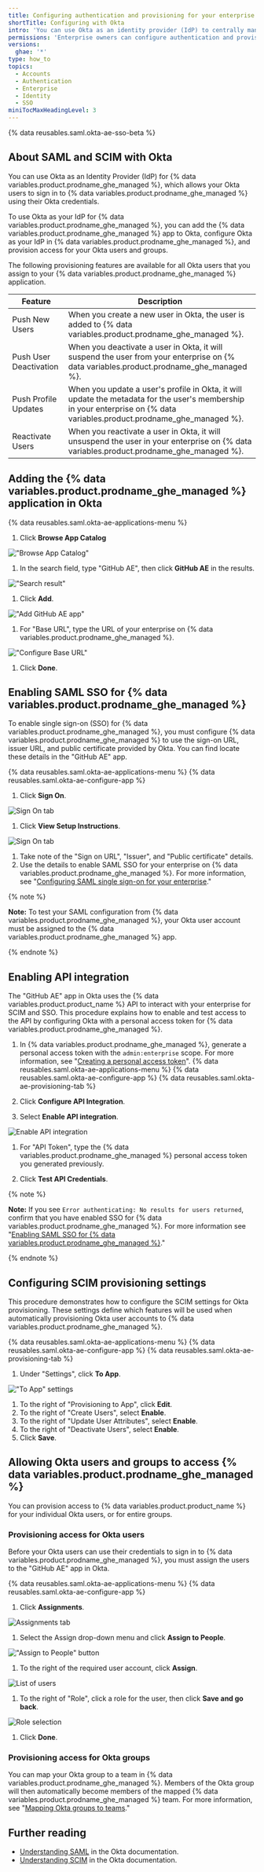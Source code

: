 ```yaml
---
title: Configuring authentication and provisioning for your enterprise using Okta
shortTitle: Configuring with Okta
intro: 'You can use Okta as an identity provider (IdP) to centrally manage authentication and user provisioning for {% data variables.product.prodname_ghe_managed %}.'
permissions: 'Enterprise owners can configure authentication and provisioning for {% data variables.product.prodname_ghe_managed %}.'
versions:
  ghae: '*'
type: how_to
topics:
  - Accounts
  - Authentication
  - Enterprise
  - Identity
  - SSO
miniTocMaxHeadingLevel: 3
---
```


{% data reusables.saml.okta-ae-sso-beta %}

## About SAML and SCIM with Okta

You can use Okta as an Identity Provider (IdP) for {% data variables.product.prodname_ghe_managed %}, which allows your Okta users to sign in to {% data variables.product.prodname_ghe_managed %} using their Okta credentials.

To use Okta as your IdP for {% data variables.product.prodname_ghe_managed %}, you can add the {% data variables.product.prodname_ghe_managed %} app to Okta, configure Okta as your IdP in {% data variables.product.prodname_ghe_managed %}, and provision access for your Okta users and groups.

The following provisioning features are available for all Okta users that you assign to your {% data variables.product.prodname_ghe_managed %} application.

| Feature | Description |
| --- | --- |
| Push New Users | When you create a new user in Okta, the user is added to {% data variables.product.prodname_ghe_managed %}. |
| Push User Deactivation | When you deactivate a user in Okta, it will suspend the user from your enterprise on {% data variables.product.prodname_ghe_managed %}. |
| Push Profile Updates | When you update a user's profile in Okta, it will update the metadata for the user's membership in your enterprise on {% data variables.product.prodname_ghe_managed %}. |
| Reactivate Users | When you reactivate a user in Okta, it will unsuspend the user in your enterprise on {% data variables.product.prodname_ghe_managed %}. |

## Adding the {% data variables.product.prodname_ghe_managed %} application in Okta

{% data reusables.saml.okta-ae-applications-menu %}
1. Click **Browse App Catalog**

  !["Browse App Catalog"](/assets/images/help/saml/okta-ae-browse-app-catalog.png)

1. In the search field, type "GitHub AE", then click **GitHub AE** in the results.

  !["Search result"](/assets/images/help/saml/okta-ae-search.png)

1. Click **Add**.

  !["Add GitHub AE app"](/assets/images/help/saml/okta-ae-add-github-ae.png)

1. For "Base URL", type the URL of your enterprise on {% data variables.product.prodname_ghe_managed %}.

  !["Configure Base URL"](/assets/images/help/saml/okta-ae-configure-base-url.png)

1. Click **Done**.

## Enabling SAML SSO for {% data variables.product.prodname_ghe_managed %}

To enable single sign-on (SSO) for {% data variables.product.prodname_ghe_managed %}, you must configure {% data variables.product.prodname_ghe_managed %} to use the sign-on URL, issuer URL, and public certificate provided by Okta. You can find locate these details in the "GitHub AE" app.

{% data reusables.saml.okta-ae-applications-menu %}
{% data reusables.saml.okta-ae-configure-app %}
1. Click **Sign On**.

  ![Sign On tab](/assets/images/help/saml/okta-ae-sign-on-tab.png)

1. Click **View Setup Instructions**.

  ![Sign On tab](/assets/images/help/saml/okta-ae-view-setup-instructions.png)

1. Take note of the "Sign on URL", "Issuer", and "Public certificate" details. 
1. Use the details to enable SAML SSO for your enterprise on {% data variables.product.prodname_ghe_managed %}. For more information, see "[Configuring SAML single sign-on for your enterprise](/admin/authentication/managing-identity-and-access-for-your-enterprise/configuring-saml-single-sign-on-for-your-enterprise)."

{% note %}

**Note:** To test your SAML configuration from {% data variables.product.prodname_ghe_managed %}, your Okta user account must be assigned to the {% data variables.product.prodname_ghe_managed %} app.

{% endnote %}

## Enabling API integration

The "GitHub AE" app in Okta uses the {% data variables.product.product_name %} API to interact with your enterprise for SCIM and SSO. This procedure explains how to enable and test access to the API by configuring Okta with a personal access token for {% data variables.product.prodname_ghe_managed %}.

1. In {% data variables.product.prodname_ghe_managed %}, generate a personal access token with the `admin:enterprise` scope. For more information, see "[Creating a personal access token](/github/authenticating-to-github/keeping-your-account-and-data-secure/creating-a-personal-access-token)".
{% data reusables.saml.okta-ae-applications-menu %}
{% data reusables.saml.okta-ae-configure-app %}
{% data reusables.saml.okta-ae-provisioning-tab %}
1. Click **Configure API Integration**.

1. Select **Enable API integration**.

  ![Enable API integration](/assets/images/help/saml/okta-ae-enable-api-integration.png)

1. For "API Token", type the {% data variables.product.prodname_ghe_managed %} personal access token you generated previously.

1. Click **Test API Credentials**. 

{% note %}

**Note:** If you see `Error authenticating: No results for users returned`, confirm that you have enabled SSO for {% data variables.product.prodname_ghe_managed %}. For more information see "[Enabling SAML SSO for {% data variables.product.prodname_ghe_managed %}](#enabling-saml-sso-for-github-ae)."

{% endnote %}

## Configuring SCIM provisioning settings

This procedure demonstrates how to configure the SCIM settings for Okta provisioning. These settings define which features will be used when automatically provisioning Okta user accounts to {% data variables.product.prodname_ghe_managed %}.

{% data reusables.saml.okta-ae-applications-menu %}
{% data reusables.saml.okta-ae-configure-app %}
{% data reusables.saml.okta-ae-provisioning-tab %}
1. Under "Settings", click **To App**.

  !["To App" settings](/assets/images/help/saml/okta-ae-to-app-settings.png)

1. To the right of "Provisioning to App", click **Edit**.
1. To the right of "Create Users", select **Enable**.
1. To the right of "Update User Attributes", select **Enable**.
1. To the right of "Deactivate Users", select **Enable**.
1. Click **Save**.

## Allowing Okta users and groups to access {% data variables.product.prodname_ghe_managed %}

You can provision access to {% data variables.product.product_name %} for your individual Okta users, or for entire groups.

### Provisioning access for Okta users

Before your Okta users can use their credentials to sign in to {% data variables.product.prodname_ghe_managed %}, you must assign the users to the "GitHub AE" app in Okta.

{% data reusables.saml.okta-ae-applications-menu %}
{% data reusables.saml.okta-ae-configure-app %}

1. Click **Assignments**.

  ![Assignments tab](/assets/images/help/saml/okta-ae-assignments-tab.png)

1. Select the Assign drop-down menu and click **Assign to People**.

  !["Assign to People" button](/assets/images/help/saml/okta-ae-assign-to-people.png)

1. To the right of the required user account, click **Assign**.

  ![List of users](/assets/images/help/saml/okta-ae-assign-user.png)

1. To the right of "Role", click a role for the user, then click **Save and go back**.

  ![Role selection](/assets/images/help/saml/okta-ae-assign-role.png)

1. Click **Done**.

### Provisioning access for Okta groups

You can map your Okta group to a team in {% data variables.product.prodname_ghe_managed %}. Members of the Okta group will then automatically become members of the mapped {% data variables.product.prodname_ghe_managed %} team. For more information, see "[Mapping Okta groups to teams](/admin/authentication/configuring-authentication-and-provisioning-with-your-identity-provider/mapping-okta-groups-to-teams)."

## Further reading

- [Understanding SAML](https://developer.okta.com/docs/concepts/saml/) in the Okta documentation.
- [Understanding SCIM](https://developer.okta.com/docs/concepts/scim/) in the Okta documentation.
